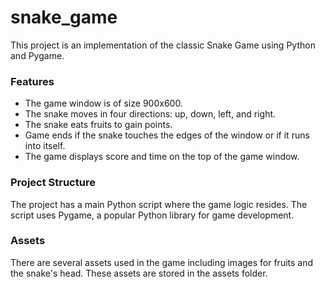 # snake_game

This project is an implementation of the classic Snake Game using Python and Pygame.

<h3>Features</h3>
<ul>
  <li>The game window is of size 900x600.
  <li>The snake moves in four directions: up, down, left, and right.
  <li>The snake eats fruits to gain points.
  <li>Game ends if the snake touches the edges of the window or if it runs into itself.
  <li>The game displays score and time on the top of the game window.
</ul>

<h3>Project Structure</h3>
The project has a main Python script where the game logic resides. The script uses Pygame, a popular Python library for game development.

<h3>Assets</h3>
There are several assets used in the game including images for fruits and the snake's head. These assets are stored in the assets folder.
